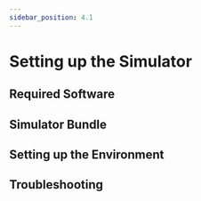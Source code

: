 ```yaml
---
sidebar_position: 4.1
---
```


# Setting up the Simulator

## Required Software

## Simulator Bundle

## Setting up the Environment

## Troubleshooting

